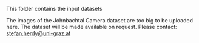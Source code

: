 This folder contains the input datasets

The images of the Johnbachtal Camera dataset are too big to be uploaded here. 
The dataset will be made available on request.
Please contact: stefan.herdy@uni-graz.at
